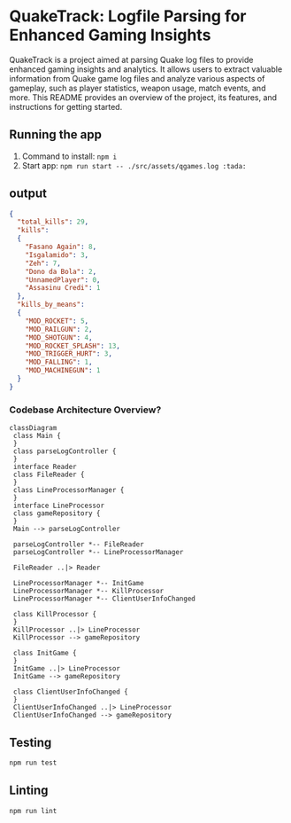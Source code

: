 # QuakeTrack: Logfile Parsing for Enhanced Gaming Insights

QuakeTrack is a project aimed at parsing Quake log files to provide enhanced gaming insights and analytics. It allows users to extract valuable information from Quake game log files and analyze various aspects of gameplay, such as player statistics, weapon usage, match events, and more. This README provides an overview of the project, its features, and instructions for getting started.

## Running the app
1. Command to install: `npm i`
2. Start app: `npm run start -- ./src/assets/qgames.log :tada:`

## output
```json
{
  "total_kills": 29,
  "kills":
  {
    "Fasano Again": 8,
    "Isgalamido": 3,
    "Zeh": 7,
    "Dono da Bola": 2,
    "UnnamedPlayer": 0,
    "Assasinu Credi": 1
  },
  "kills_by_means":
  {
    "MOD_ROCKET": 5,
    "MOD_RAILGUN": 2,
    "MOD_SHOTGUN": 4,
    "MOD_ROCKET_SPLASH": 13,
    "MOD_TRIGGER_HURT": 3,
    "MOD_FALLING": 1,
    "MOD_MACHINEGUN": 1
  }
}
```

### Codebase Architecture Overview?
 ```mermaid
classDiagram
  class Main {
  }
  class parseLogController {
  }
  interface Reader 
  class FileReader {
  }
  class LineProcessorManager {
  }
  interface LineProcessor 
  class gameRepository {
  }
  Main --> parseLogController

  parseLogController *-- FileReader
  parseLogController *-- LineProcessorManager

  FileReader ..|> Reader

  LineProcessorManager *-- InitGame
  LineProcessorManager *-- KillProcessor
  LineProcessorManager *-- ClientUserInfoChanged
  
  class KillProcessor {
  }
  KillProcessor ..|> LineProcessor
  KillProcessor --> gameRepository

  class InitGame {
  }
  InitGame ..|> LineProcessor
  InitGame --> gameRepository

  class ClientUserInfoChanged {
  }
  ClientUserInfoChanged ..|> LineProcessor
  ClientUserInfoChanged --> gameRepository

```


## Testing

```bash
npm run test
```

## Linting

```bash
npm run lint
```
